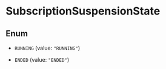 
# SubscriptionSuspensionState

## Enum


* `RUNNING` (value: `"RUNNING"`)

* `ENDED` (value: `"ENDED"`)



